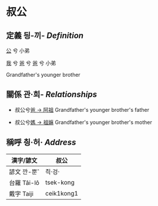 # 叔公
## 定義 딍-끼- _Definition_
[公](member8.md) 兮 小弟

[我](member1.md) 兮 [爸](member2.md) 兮 [爸](member8.md) 兮 小弟

Grandfather's younger brother

## 關係 관·희- _Relationships_

- 叔公兮[爸 → 阿祖](member29.md) Grandfather's younger brother's father

- 叔公兮[媽 → 祖嫲](member30.md) Grandfather's younger brother's mother



## 稱呼 칑·허· _Address_

漢字/諺文 | 叔公
--- | ---
諺文 깐-뿐ˆ | 즥·겅·
台羅 Tâi-lô | tsek-kong
戴字 Taiji | ceik1kong1


